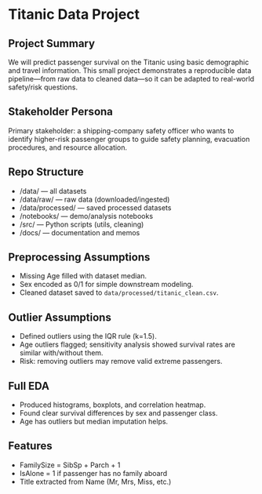 # Titanic Data Project

## Project Summary
We will predict passenger survival on the Titanic using basic demographic and travel information. This small project demonstrates a reproducible data pipeline—from raw data to cleaned data—so it can be adapted to real-world safety/risk questions.

## Stakeholder Persona
Primary stakeholder: a shipping-company safety officer who wants to identify higher-risk passenger groups to guide safety planning, evacuation procedures, and resource allocation.

## Repo Structure
- /data/ — all datasets
- /data/raw/ — raw data (downloaded/ingested)
- /data/processed/ — saved processed datasets
- /notebooks/ — demo/analysis notebooks
- /src/ — Python scripts (utils, cleaning)
- /docs/ — documentation and memos

## Preprocessing Assumptions
- Missing Age filled with dataset median.
- Sex encoded as 0/1 for simple downstream modeling.
- Cleaned dataset saved to `data/processed/titanic_clean.csv`.

## Outlier Assumptions
- Defined outliers using the IQR rule (k=1.5).
- Age outliers flagged; sensitivity analysis showed survival rates are similar with/without them.
- Risk: removing outliers may remove valid extreme passengers.

## Full EDA
- Produced histograms, boxplots, and correlation heatmap.
- Found clear survival differences by sex and passenger class.
- Age has outliers but median imputation helps.

## Features
- FamilySize = SibSp + Parch + 1
- IsAlone = 1 if passenger has no family aboard
- Title extracted from Name (Mr, Mrs, Miss, etc.)
